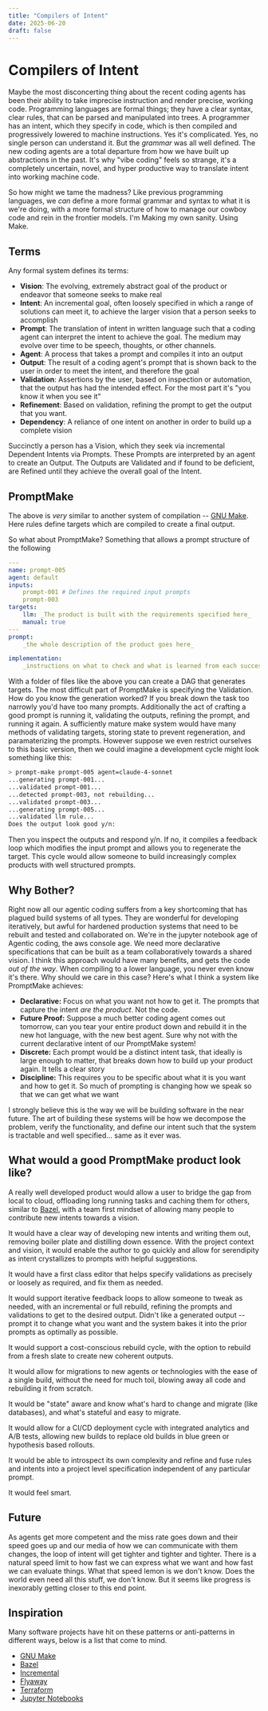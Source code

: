 ```yaml
---
title: "Compilers of Intent"
date: 2025-06-20
draft: false
---
```



# Compilers of Intent

Maybe the most disconcerting thing about the recent coding agents has been their ability to take imprecise instruction and render precise, working code. Programming languages are formal things; they have a clear syntax, clear rules, that can be parsed and manipulated into trees. A programmer has an intent, which they specify in code, which is then compiled and progressively lowered to machine instructions. Yes it's complicated. Yes, no single person can understand it. But the _grammar_ was all well defined. The new coding agents are a total departure from how we have built up abstractions in the past. It's why "vibe coding" feels so strange, it's a completely uncertain, novel, and hyper productive way to translate intent into working machine code. 

So how might we tame the madness? Like previous programming languages, we _can_ define a more formal grammar and syntax to what it is we're doing, with a more formal structure of how to manage our cowboy code and rein in the frontier models. I'm Making my own sanity. Using Make. 


## Terms

Any formal system defines its terms:
  
  
- **Vision**: The evolving, extremely abstract goal of the product or endeavor that someone seeks to make real
- **Intent**: An incremental goal, often loosely specified in which a range of solutions can meet it, to achieve the larger vision that a person seeks to accomplish
- **Prompt**: The translation of intent in written language such that a coding agent can interpret the intent to achieve the goal. The medium may evolve over time to be speech, thoughts, or other channels. 
- **Agent**: A process that takes a prompt and compiles it into an output
- **Output**: The result of a coding agent's prompt that is shown back to the user in order to meet the intent, and therefore the goal
- **Validation**: Assertions by the user, based on inspection or automation, that the output has had the intended effect. For the most part it's "you know it when you see it"
- **Refinement**: Based on validation, refining the prompt to get the output that you want. 
- **Dependency**: A reliance of one intent on another in order to build up a complete vision


Succinctly a person has a Vision, which they seek via incremental Dependent Intents via Prompts. These Prompts are interpreted by an agent to create an Output. The Outputs are Validated and if found to be deficient, are Refined until they achieve the overall goal of the Intent. 



## PromptMake 

The above is _very_ similar to another system of compilation -- [GNU Make](https://www.gnu.org/software/make/). Here rules define targets which are compiled to create a final output. 

So what about PromptMake? Something that allows a prompt structure of the following


```yaml
---
name: prompt-005
agent: default
inputs: 
    prompt-001 # Defines the required input prompts
    prompt-003
targets:
    llm: _The product is built with the requirements specified here_
    manual: true
---
prompt:
    _the whole description of the product goes here_

implementation:
    _instructions on what to check and what is learned from each successive run are stored here_
```

With a folder of files like the above you can create a DAG that generates targets. The most difficult part of PromptMake is specifying the Validation. How do you know the generation worked? If you break down the task too narrowly you'd have too many prompts. Additionally the act of crafting a good prompt is running it, validating the outputs, refining the prompt, and running it again. A sufficiently mature make system would have many methods of validating targets, storing state to prevent regeneration, and paramaterizing the prompts. However suppose we even restrict ourselves to this basic version, then we could imagine a development cycle might look something like this:

```bash
> prompt-make prompt-005 agent=claude-4-sonnet
...generating prompt-001...
...validated prompt-001...
...detected prompt-003, not rebuilding...
...validated prompt-003...
...generating prompt-005...
...validated llm rule...
Does the output look good y/n:
```

Then you inspect the outputs and respond y/n. If no, it compiles a feedback loop which modifies the input prompt and allows you to regenerate the target. This cycle would allow someone to build increasingly complex products with well structured prompts. 

## Why Bother?

Right now all our agentic coding suffers from a key shortcoming that has plagued build systems of all types. They are wonderful for developing iteratively, but awful for hardened production systems that need to be rebuilt and tested and collaborated on. We're in the jupyter notebook age of Agentic coding, the aws console age. We need more declarative specifications that can be built as a team collaboratively towards a shared vision. I think this approach would have many benefits, and gets the code _out of the way_. When compiling to a lower language, you never even know it's there. Why should we care in this case? Here's what I think a system like PromptMake achieves:

- **Declarative:** Focus on what you want not how to get it. The prompts that capture the intent _are the product_. Not the code. 
- **Future Proof:** Suppose a much better coding agent comes out tomorrow, can you tear your entire product down and rebuild it in the new hot language, with the new best agent. Sure why not with the current declarative intent of our PromptMake system!
- **Discrete:** Each prompt would be a distinct intent task, that ideally is large enough to matter, that breaks down how to build up your product again. It tells a clear story
- **Discipline:** This requires you to be specific about what it is you want and how to get it. So much of prompting is changing how we speak so that we can get what we want


I strongly believe this is the way we will be building software in the near future. The art of building these systems will be how we decompose the problem, verify the functionality, and define our intent such that the system is tractable and well specified... same as it ever was. 

## What would a good PromptMake product look like?

A really well developed product would allow a user to bridge the gap from local to cloud, offloading long running tasks and caching them for others, similar to [Bazel](https://bazel.build/remote/caching), with a team first mindset of allowing many people to contribute new intents towards a vision. 

It would have a clear way of developing new intents and writing them out, removing boiler plate and distilling down essence. With the project context and vision, it would enable the author to go quickly and allow for serendipity as intent crystallizes to prompts with helpful suggestions.

It would have a first class editor that helps specify validations as precisely or loosely as required, and fix them as needed. 

It would support iterative feedback loops to allow someone to tweak as needed, with an incremental or full rebuild, refining the prompts and validations to get to the desired output. Didn't like a generated output -- prompt it to change what you want and the system bakes it into the prior prompts as optimally as possible.

It would support a cost-conscious rebuild cycle, with the option to rebuild from a fresh slate to create new coherent outputs. 

It would allow for migrations to new agents or technologies with the ease of a single build, without the need for much toil, blowing away all code and rebuilding it from scratch. 

It would be "state" aware and know what's hard to change and migrate (like databases), and what's stateful and easy to migrate. 

It would allow for a CI/CD deployment cycle with integrated analytics and A/B tests, allowing new builds to replace old builds in blue green or hypothesis based rollouts. 

It would be able to introspect its own complexity and refine and fuse rules and intents into a project level specification independent of any particular prompt. 

It would feel smart. 

## Future

As agents get more competent and the miss rate goes down and their speed goes up and our media of how we can communicate with them changes, the loop of intent will get tighter and tighter and tighter. There is a natural speed limit to how fast we can express what we want and how fast we can evaluate things. What that speed lemon is we don't know. Does the world even need all this stuff, we don't know. But it seems like progress is inexorably getting closer to this end point. 

## Inspiration

Many software projects have hit on these patterns or anti-patterns in different ways, below is a list that come to mind. 

- [GNU Make](https://www.gnu.org/software/make/)
- [Bazel](https://bazel.build/remote/caching)
- [Incremental](https://github.com/janestreet/incremental)
- [Flyaway](https://github.com/flyway/flyway)
- [Terraform](https://developer.hashicorp.com/terraform)
- [Jupyter Notebooks](https://jupyter.org/)
